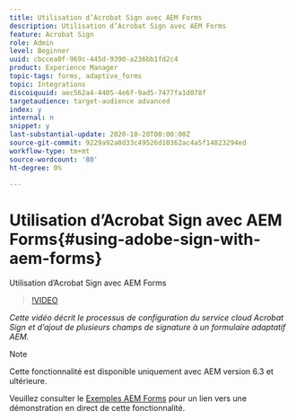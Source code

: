```yaml
---
title: Utilisation d’Acrobat Sign avec AEM Forms
description: Utilisation d’Acrobat Sign avec AEM Forms
feature: Acrobat Sign
role: Admin
level: Beginner
uuid: cbccea0f-969c-445d-9390-a236bb1fd2c4
product: Experience Manager
topic-tags: forms, adaptive_forms
topic: Integrations
discoiquuid: aec562a4-4405-4e6f-9ad5-7477fa1d078f
targetaudience: target-audience advanced
index: y
internal: n
snippet: y
last-substantial-update: 2020-10-20T00:00:00Z
source-git-commit: 9229a92a0d33c49526d10362ac4a5f14823294ed
workflow-type: tm+mt
source-wordcount: '80'
ht-degree: 0%

---
```



# Utilisation d’Acrobat Sign avec AEM Forms{#using-adobe-sign-with-aem-forms}

Utilisation d’Acrobat Sign avec AEM Forms

>[!VIDEO](https://video.tv.adobe.com/v/18696?quality=9&learn=on)

*Cette vidéo décrit le processus de configuration du service cloud Acrobat Sign et d’ajout de plusieurs champs de signature à un formulaire adaptatif AEM.*

>[!NOTE]
>
>Cette fonctionnalité est disponible uniquement avec AEM version 6.3 et ultérieure.

Veuillez consulter le [Exemples AEM Forms](https://forms.enablementadobe.com/content/samples/samples.html?query=0#formsandsign) pour un lien vers une démonstration en direct de cette fonctionnalité.
